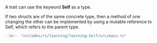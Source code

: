 A trait can use the keyword **Self** as a type.


If two structs are of the same concrete type, then a method of one changing the other
can be implemented by using a mutable reference to Self, which refers to the parent type.


```rs
--8<-- "includes/rs/learning/learning-Self/src/main.rs"
```